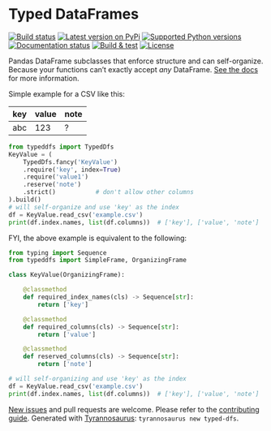 # Typed DataFrames

[![Build status](https://img.shields.io/pypi/status/typeddfs)](https://pypi.org/project/typeddfs/)
[![Latest version on PyPi](https://badge.fury.io/py/typeddfs.svg)](https://pypi.org/project/typeddfs/)
[![Supported Python versions](https://img.shields.io/pypi/pyversions/typeddfs.svg)](https://pypi.org/project/typeddfs/)
[![Documentation status](https://readthedocs.org/projects/typeddfs/badge/?version=latest&style=flat-square)](https://readthedocs.org/projects/typed-dfs)
[![Build & test](https://github.com/kokellab/typed-dfs/workflows/Build%20&%20test/badge.svg)](https://github.com/kokellab/typed-dfs/actions)
[![License](https://img.shields.io/badge/License-Apache%202.0-blue.svg)](https://opensource.org/licenses/Apache-2.0)

Pandas DataFrame subclasses that enforce structure and can self-organize.
Because your functions can’t exactly accept _any_  DataFrame.
[See the docs](https://typed-dfs.readthedocs.io/en/stable/) for more information.

Simple example for a CSV like this:

| key   | value  | note |
| ----- | ------ | ---- |
| abc   | 123    | ?    |

```python
from typeddfs import TypedDfs
KeyValue = (
    TypedDfs.fancy('KeyValue')
    .require('key', index=True)
    .require('value1')
    .reserve('note')
    .strict()           # don't allow other columns
).build()
# will self-organize and use 'key' as the index
df = KeyValue.read_csv('example.csv')
print(df.index.names, list(df.columns))  # ['key'], ['value', 'note']
```

FYI, the above example is equivalent to the following:

```python
from typing import Sequence
from typeddfs import SimpleFrame, OrganizingFrame

class KeyValue(OrganizingFrame):

    @classmethod
    def required_index_names(cls) -> Sequence[str]:
        return ['key']

    @classmethod
    def required_columns(cls) -> Sequence[str]:
        return ['value']

    @classmethod
    def reserved_columns(cls) -> Sequence[str]:
        return ['note']

# will self-organizing and use 'key' as the index
df = KeyValue.read_csv('example.csv')
print(df.index.names, list(df.columns))  # ['key'], ['value', 'note']
```

[New issues](https://github.com/kokellab/typed-dfs/issues) and pull requests are welcome.
Please refer to the [contributing guide](https://github.com/kokellab/typed-dfs/blob/master/CONTRIBUTING.md).
Generated with [Tyrannosaurus](https://github.com/dmyersturnbull/tyrannosaurus): `tyrannosaurus new typed-dfs`.
